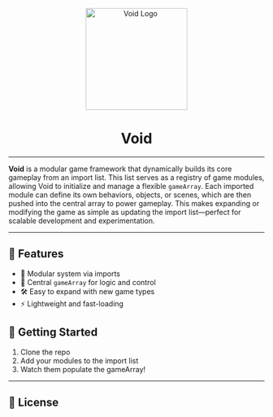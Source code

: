<p align="center">
  <img src="https://raw.githubusercontent.com/PlanckNetwork/Void/main/actuallogo.png" alt="Void Logo" width="200"/>
</p>

<h1 align="center">Void</h1>

---

**Void** is a modular game framework that dynamically builds its core gameplay from an import list. This list serves as a registry of game modules, allowing Void to initialize and manage a flexible `gameArray`. Each imported module can define its own behaviors, objects, or scenes, which are then pushed into the central array to power gameplay. This makes expanding or modifying the game as simple as updating the import list—perfect for scalable development and experimentation.

---

## 📁 Features

- 🧩 Modular system via imports
- 🧠 Central `gameArray` for logic and control
- 🛠 Easy to expand with new game types
- ⚡ Lightweight and fast-loading

## 🚀 Getting Started

1. Clone the repo
2. Add your modules to the import list
3. Watch them populate the gameArray!

---


## 📜 License
